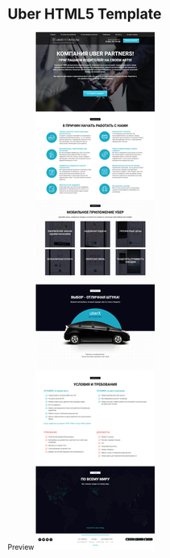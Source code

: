 # Uber HTML5 Template

Preview
[![alt text](images/preview.jpg "preview")](https://kishinskiy.github.io/UberTemplate/)

